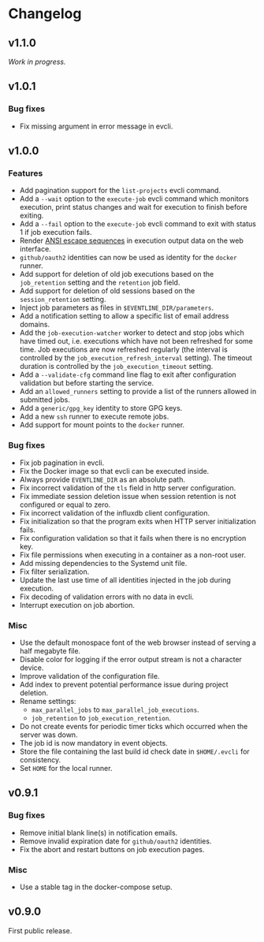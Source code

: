 # Changelog
## v1.1.0
_Work in progress._

## v1.0.1
### Bug fixes
- Fix missing argument in error message in evcli.

## v1.0.0
### Features
- Add pagination support for the `list-projects` evcli command.
- Add a `--wait` option to the `execute-job` evcli command which monitors
  execution, print status changes and wait for execution to finish before
  exiting.
- Add a `--fail` option to the `execute-job` evcli command to exit with status
  1 if job execution fails.
- Render [ANSI escape
  sequences](https://en.wikipedia.org/wiki/ANSI_escape_code) in execution
  output data on the web interface.
- `github/oauth2` identities can now be used as identity for the `docker`
  runner.
- Add support for deletion of old job executions based on the `job_retention`
  setting and the `retention` job field.
- Add support for deletion of old sessions based on the `session_retention`
  setting.
- Inject job parameters as files in `$EVENTLINE_DIR/parameters`.
- Add a notification setting to allow a specific list of email address
  domains.
- Add the `job-execution-watcher` worker to detect and stop jobs which have
  timed out, i.e. executions which have not been refreshed for some time. Job
  executions are now refreshed regularly (the interval is controlled by the
  `job_execution_refresh_interval` setting). The timeout duration is
  controlled by the `job_execution_timeout` setting.
- Add a `--validate-cfg` command line flag to exit after configuration
  validation but before starting the service.
- Add an `allowed_runners` setting to provide a list of the runners allowed in
  submitted jobs.
- Add a `generic/gpg_key` identity to store GPG keys.
- Add a new `ssh` runner to execute remote jobs.
- Add support for mount points to the `docker` runner.

### Bug fixes
- Fix job pagination in evcli.
- Fix the Docker image so that evcli can be executed inside.
- Always provide `EVENTLINE_DIR` as an absolute path.
- Fix incorrect validation of the `tls` field in http server configuration.
- Fix immediate session deletion issue when session retention is not
  configured or equal to zero.
- Fix incorrect validation of the influxdb client configuration.
- Fix initialization so that the program exits when HTTP server initialization
  fails.
- Fix configuration validation so that it fails when there is no encryption
  key.
- Fix file permissions when executing in a container as a non-root user.
- Add missing dependencies to the Systemd unit file.
- Fix filter serialization.
- Update the last use time of all identities injected in the job during
  execution.
- Fix decoding of validation errors with no data in evcli.
- Interrupt execution on job abortion.

### Misc
- Use the default monospace font of the web browser instead of serving a half
  megabyte file.
- Disable color for logging if the error output stream is not a character
  device.
- Improve validation of the configuration file.
- Add index to prevent potential performance issue during project deletion.
- Rename settings:
  - `max_parallel_jobs` to `max_parallel_job_executions`.
  - `job_retention` to `job_execution_retention`.
- Do not create events for periodic timer ticks which occurred when the server
  was down.
- The job id is now mandatory in event objects.
- Store the file containing the last build id check date in `$HOME/.evcli` for
  consistency.
- Set `HOME` for the local runner.

## v0.9.1
### Bug fixes
- Remove initial blank line(s) in notification emails.
- Remove invalid expiration date for `github/oauth2` identities.
- Fix the abort and restart buttons on job execution pages.

### Misc
- Use a stable tag in the docker-compose setup.

## v0.9.0
First public release.
